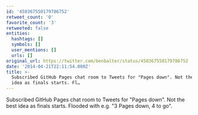 ```yaml
---
id: '458367550179786752'
retweet_count: '0'
favorite_count: '3'
retweeted: false
entities:
  hashtags: []
  symbols: []
  user_mentions: []
  urls: []
original_url: https://twitter.com/benbalter/status/458367550179786752
date: '2014-04-21T22:11:54.000Z'
title: >-
  Subscribed GitHub Pages chat room to Tweets for "Pages down". Not the best
  idea as finals starts. Fl…
---
```


Subscribed GitHub Pages chat room to Tweets for "Pages down". Not the best idea as finals starts. Flooded with e.g. "3 Pages down, 4 to go".